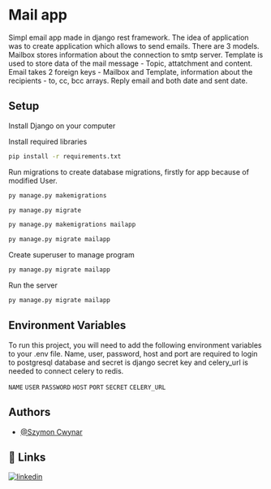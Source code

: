 
# Mail app

Simpl email app made in django rest framework. The idea of application was to 
create application which allows to send emails. There are 3 models. Mailbox
stores information about the connection to smtp server. Template is used to store data
of the mail message - Topic, attatchment and content. Email takes 2 foreign keys - Mailbox and Template, information
about the recipients - to, cc, bcc arrays. Reply email and both date and sent date.



## Setup

Install Django on your computer

Install required libraries
```bash 
pip install -r requirements.txt
```
Run migrations to create database migrations, firstly for app because of modified User.
```bash 
py manage.py makemigrations
```

```bash 
py manage.py migrate
```

```bash 
py manage.py makemigrations mailapp
```
```bash 
py manage.py migrate mailapp
```

Create superuser to manage program
```bash 
py manage.py migrate mailapp
```

Run the server
```bash 
py manage.py migrate mailapp
```
## Environment Variables

To run this project, you will need to add the following environment variables to your .env file.
Name, user, password, host and port are required to login to postgresql database and secret is django
secret key and celery_url is needed to connect celery to redis.

`NAME`
`USER`
`PASSWORD`
`HOST`
`PORT`
`SECRET`
`CELERY_URL`

## Authors

- [@Szymon Cwynar](https://www.github.com/szymcwy)


## 🔗 Links
[![linkedin](https://img.shields.io/badge/linkedin-0A66C2?style=for-the-badge&logo=linkedin&logoColor=white)](https://www.linkedin.com/in/szymon-cwynar-b1b4b5232/)


